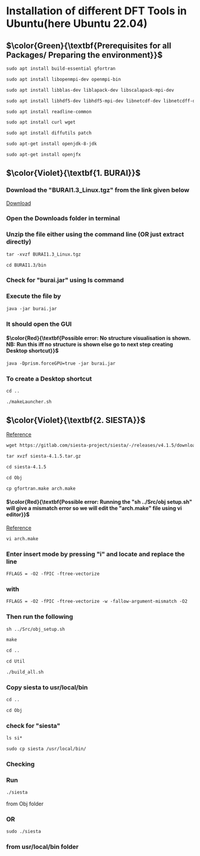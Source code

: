 # Installation of different DFT Tools in Ubuntu(here Ubuntu 22.04)
## $\color{Green}{\textbf{Prerequisites for all Packages/ Preparing the environment}}$
```diff
sudo apt install build-essential gfortran
```
```diff
sudo apt install libopenmpi-dev openmpi-bin
```
```diff
sudo apt install libblas-dev liblapack-dev libscalapack-mpi-dev
```
```diff
sudo apt install libhdf5-dev libhdf5-mpi-dev libnetcdf-dev libnetcdff-dev netcdf-bin
```
```diff
sudo apt install readline-common
```
```diff
sudo apt install curl wget
```
```diff
sudo apt install diffutils patch
```
```diff
sudo apt-get install openjdk-8-jdk
```
```diff
sudo apt-get install openjfx
```



## $\color{Violet}{\textbf{1. BURAI}}$
### Download the "BURAI1.3_Linux.tgz" from the link given below
[Download](https://github.com/BURAI-team/burai/releases/download/ver.1.3-linux/BURAI1.3_Linux.tgz)
### Open the Downloads folder in terminal
### Unzip the file either using the command line (OR just extract directly)
```diff
tar -xvzf BURAI1.3_Linux.tgz
```
```diff
cd BURAI1.3/bin
```
### Check for "burai.jar" using ls command
### Execute the file by
```diff
java -jar burai.jar
```
### It should open the GUI
#### $\color{Red}{\textbf{Possible error: No structure visualisation is shown. NB: Run this iff no structure is shown else go to next step creating Desktop shortcut}}$
```diff
java -Dprism.forceGPU=true -jar burai.jar
```
### To create a Desktop shortcut
```diff
cd ..
```
```diff
./makeLauncher.sh
```

## $\color{Violet}{\textbf{2. SIESTA}}$
[Reference](https://docs.siesta-project.org/projects/siesta/en/latest/installation/legacy-build.html)
```diff
wget https://gitlab.com/siesta-project/siesta/-/releases/v4.1.5/downloads/siesta-4.1.5.tar.gz
```
```diff
tar xvzf siesta-4.1.5.tar.gz
```
```diff
cd siesta-4.1.5
```
```diff
cd Obj
```
```diff
cp gfortran.make arch.make
```
#### $\color{Red}{\textbf{Possible error: Running the "sh ../Src/obj setup.sh" will give a mismatch error so we will edit the "arch.make" file using vi editor}}$
[Reference](https://sites.google.com/arunphy.org/website1/for-students-of-physics/querries-of-learners/siesta)
```diff
vi arch.make
```
### Enter insert mode by pressing "i" and locate and replace the line
```diff
FFLAGS = -O2 -fPIC -ftree-vectorize 
```
### with
```diff
FFLAGS = -O2 -fPIC -ftree-vectorize -w -fallow-argument-mismatch -O2
```
### Then run the following
```diff
sh ../Src/obj_setup.sh
```
```diff
make
```
```diff
cd ..
```
```diff
cd Util
```
```diff
./build_all.sh
```
### Copy siesta to usr/local/bin
```diff
cd ..
```
```diff
cd Obj
```
### check for "siesta"
```diff
ls si*
```
```diff
sudo cp siesta /usr/local/bin/
```
### Checking
### Run 
```diff
./siesta
```
from Obj folder
### OR
```diff
sudo ./siesta
```
### from usr/local/bin folder
